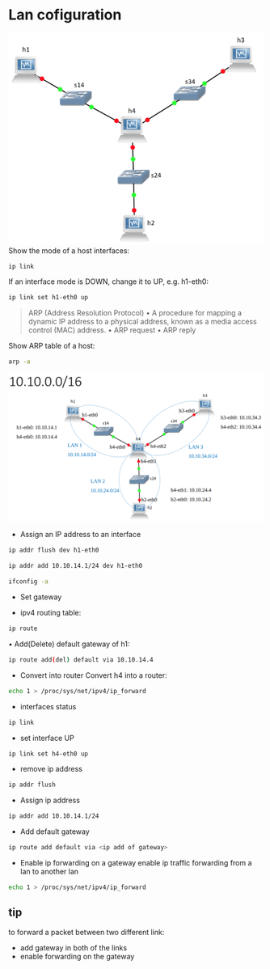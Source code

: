 # Lan cofiguration
![alt text](image-3.png)
Show the mode of a host interfaces:
```bash
ip link
```
If an interface mode is DOWN, change it to UP, e.g. h1-eth0:
```bash
ip link set h1-eth0 up
```
>ARP (Address Resolution Protocol)
• A procedure for mapping a dynamic IP address to a physical address,
known as a media access control (MAC) address.
• ARP request
• ARP reply

Show ARP table of a host:
```bash
arp -a
```
![alt text](image-4.png)

- Assign an IP address to an interface
```bash
ip addr flush dev h1-eth0
```
```bash
ip addr add 10.10.14.1/24 dev h1-eth0
```
```bash
ifconfig -a
```
- Set gateway

- ipv4 routing table:
```bash
ip route
```
• Add(Delete) default gateway of h1:
```bash
ip route add(del) default via 10.10.14.4
```
- Convert into router
Convert h4 into a router:
```bash
echo 1 > /proc/sys/net/ipv4/ip_forward
```

- interfaces status
```bash
ip link
```

- set interface UP
```bash
ip link set h4-eth0 up
```

- remove ip address
```bash
ip addr flush
```
- Assign ip address
```bash
ip addr add 10.10.14.1/24
```

- Add default gateway
```bash
ip route add default via <ip add of gateway>
```

- Enable ip forwarding on a gateway
enable ip traffic forwarding from a lan to another lan
```bash
echo 1 > /proc/sys/net/ipv4/ip_forward
```

## tip
to forward a packet between two different link:
- add gateway in both of the links
- enable forwarding on the gateway 

